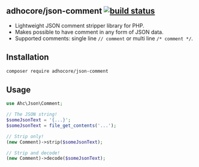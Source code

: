 ## adhocore/json-comment [![build status](https://travis-ci.org/adhocore/json-comment.svg?branch=master)](https://travis-ci.org/adhocore/json-comment)

- Lightweight JSON comment stripper library for PHP.
- Makes possible to have comment in any form of JSON data.
- Supported comments: single line `// comment` or multi line `/* comment */`.

## Installation
```bash
composer require adhocore/json-comment
```

## Usage
```php
use Ahc\Json\Comment;

// The JSON string!
$someJsonText = '{...}';
$someJsonText = file_get_contents('...');

// Strip only!
(new Comment)->strip($someJsonText);

// Strip and decode!
(new Comment)->decode($someJsonText);
```
